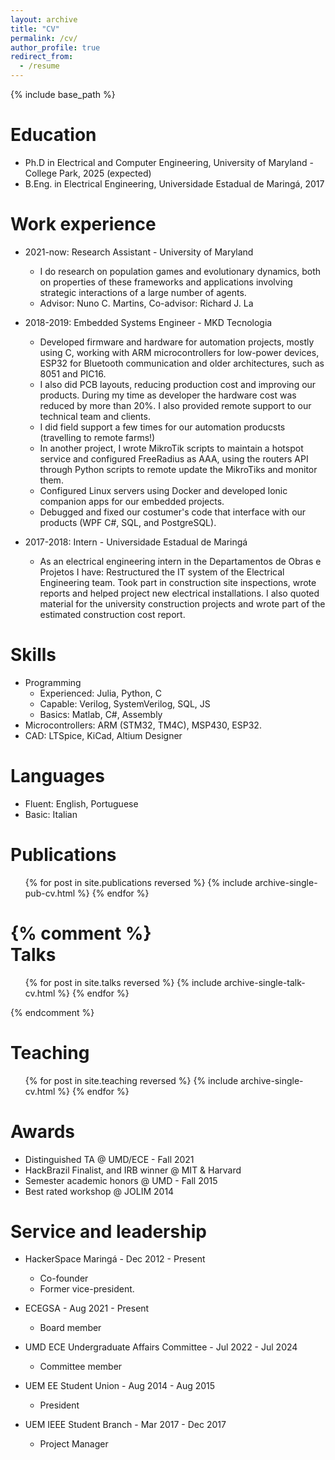 ```yaml
---
layout: archive
title: "CV"
permalink: /cv/
author_profile: true
redirect_from:
  - /resume
---
```


{% include base_path %}

Education
======
* Ph.D in Electrical and Computer Engineering, University of Maryland - College Park, 2025 (expected)
* B.Eng. in Electrical Engineering, Universidade Estadual de Maringá, 2017

Work experience
======
* 2021-now: Research Assistant - University of Maryland
  * I do research on population games and evolutionary dynamics, both on properties of these frameworks and applications involving strategic interactions of a large number of agents.
  * Advisor: Nuno C. Martins, Co-advisor: Richard J. La
  


*  2018-2019: Embedded Systems Engineer - MKD Tecnologia
   * Developed firmware and hardware for automation projects, mostly using C, working with ARM microcontrollers for low-power devices, ESP32 for Bluetooth communication and older architectures, such as 8051 and PIC16. 
   * I also did PCB layouts, reducing production cost and improving our products. During my time as developer the hardware cost was reduced by more than 20%. I also provided remote support to our technical team and clients.
   * I did field support a few times for our automation producsts (travelling to remote farms!) 
   * In another project, I wrote MikroTik scripts to maintain a hotspot service and configured FreeRadius as AAA, using the routers API through Python scripts to remote update the MikroTiks and monitor them.
   * Configured Linux servers using Docker and developed Ionic companion apps for our embedded projects.
   * Debugged and fixed our costumer's code that interface with our products (WPF C#, SQL, and PostgreSQL).


* 2017-2018: Intern - Universidade Estadual de Maringá
   * As an electrical engineering intern in the Departamentos de Obras e Projetos I have:
        Restructured the IT system of the Electrical Engineering team.
        Took part in construction site inspections, wrote reports and helped project new electrical installations. 
        I also quoted material for the university construction projects and wrote part of the estimated construction cost report.




Skills
======
* Programming
  * Experienced: Julia, Python, C
  * Capable: Verilog, SystemVerilog, SQL, JS 
  * Basics: Matlab, C#, Assembly
* Microcontrollers: ARM (STM32, TM4C), MSP430, ESP32.
* CAD: LTSpice, KiCad, Altium Designer


Languages
======
* Fluent: English, Portuguese
* Basic: Italian



Publications
======
  <ul>{% for post in site.publications reversed %}
    {% include archive-single-pub-cv.html %}
  {% endfor %}</ul>

{% comment %}  
Talks
======
<ul>{% for post in site.talks reversed %}
    {% include archive-single-talk-cv.html  %}
{% endfor %}</ul>
{% endcomment %}  

Teaching
======
  <ul>{% for post in site.teaching reversed %}
    {% include archive-single-cv.html %}
  {% endfor %}</ul>


Awards
======
* Distinguished TA @ UMD/ECE - Fall 2021
* HackBrazil Finalist, and IRB winner @ MIT & Harvard
* Semester academic honors @ UMD - Fall 2015
* Best rated workshop @ JOLIM 2014


Service and leadership
======
* HackerSpace Maringá - Dec 2012 - Present
   * Co-founder 
   * Former vice-president.

* ECEGSA - Aug 2021 - Present
   * Board member

* UMD ECE Undergraduate Affairs Committee - Jul 2022 - Jul 2024
    * Committee member
   
* UEM EE Student Union - Aug 2014 - Aug 2015 
   * President

* UEM IEEE Student Branch - Mar 2017 - Dec 2017
   * Project Manager
